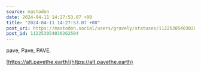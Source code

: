 ```yaml
---
source: mastodon
date: 2024-04-11 14:27:53.07 +00
title: "2024-04-11 14:27:53.07 +00"
post_uri: https://mastodon.social/users/gravely/statuses/112253054030262504
post_id: 112253054030262504
---
```

pave, Pave, PAVE.

[https://alt.pavethe.earth](https://alt.pavethe.earth)


